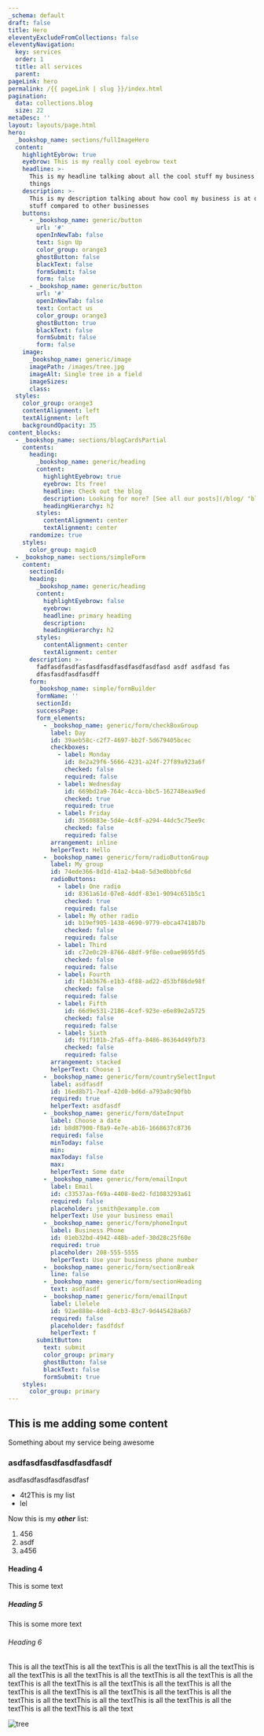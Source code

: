 ```yaml
---
_schema: default
draft: false
title: Hero
eleventyExcludeFromCollections: false
eleventyNavigation:
  key: services
  order: 1
  title: all services
  parent:
pageLink: hero
permalink: /{{ pageLink | slug }}/index.html
pagination:
  data: collections.blog
  size: 22
metaDesc: ''
layout: layouts/page.html
hero:
  _bookshop_name: sections/fullImageHero
  content:
    highlightEybrow: true
    eyebrow: This is my really cool eyebrow text
    headline: >-
      This is my headline talking about all the cool stuff my business does and
      things
    description: >-
      This is my description talking about how cool my business is at doing
      stuff compared to other businesses
    buttons:
      - _bookshop_name: generic/button
        url: '#'
        openInNewTab: false
        text: Sign Up
        color_group: orange3
        ghostButton: false
        blackText: false
        formSubmit: false
        form: false
      - _bookshop_name: generic/button
        url: '#'
        openInNewTab: false
        text: Contact us
        color_group: orange3
        ghostButton: true
        blackText: false
        formSubmit: false
        form: false
    image:
      _bookshop_name: generic/image
      imagePath: /images/tree.jpg
      imageAlt: Single tree in a field
      imageSizes:
      class:
  styles:
    color_group: orange3
    contentAlignment: left
    textAlignment: left
    backgroundOpacity: 35
content_blocks:
  - _bookshop_name: sections/blogCardsPartial
    contents:
      heading:
        _bookshop_name: generic/heading
        content:
          highlightEyebrow: true
          eyebrow: Its free!
          headline: Check out the blog
          description: Looking for more? [See all our posts](/blog/ "blog")
          headingHierarchy: h2
        styles:
          contentAlignment: center
          textAlignment: center
      randomize: true
    styles:
      color_group: magic0
  - _bookshop_name: sections/simpleForm
    content:
      sectionId:
      heading:
        _bookshop_name: generic/heading
        content:
          highlightEyebrow: false
          eyebrow:
          headline: primary heading
          description:
          headingHierarchy: h2
        styles:
          contentAlignment: center
          textAlignment: center
      description: >-
        fadfasdfasdfasfasdfasdfasdfasdfasdfasd asdf asdfasd fas
        dfasfasdfasdfasdff
      form:
        _bookshop_name: simple/formBuilder
        formName: ''
        sectionId:
        successPage:
        form_elements:
          - _bookshop_name: generic/form/checkBoxGroup
            label: Day
            id: 39aeb58c-c2f7-4697-bb2f-5d679405bcec
            checkboxes:
              - label: Monday
                id: 8e2a29f6-5666-4231-a24f-27f89a923a6f
                checked: false
                required: false
              - label: Wednesday
                id: 669bd2a9-764c-4cca-bbc5-162748eaa9ed
                checked: true
                required: true
              - label: Friday
                id: 3560883e-5d4e-4c8f-a294-44dc5c75ee9c
                checked: false
                required: false
            arrangement: inline
            helperText: Hello
          - _bookshop_name: generic/form/radioButtonGroup
            label: My group
            id: 74ede366-8d1d-41a2-b4a8-5d3e0bbbfc6d
            radioButtons:
              - label: One radio
                id: 8361a61d-07e8-4ddf-83e1-9094c651b5c1
                checked: true
                required: false
              - label: My other radio
                id: b19ef905-1438-4690-9779-ebca47418b7b
                checked: false
                required: false
              - label: Third
                id: c72e0c29-8766-48df-9f8e-ce0ae9695fd5
                checked: false
                required: false
              - label: Fourth
                id: f14b3676-e1b3-4f88-ad22-d53bf86de98f
                checked: false
                required: false
              - label: Fifth
                id: 66d9e531-2186-4cef-923e-e6e89e2a5725
                checked: false
                required: false
              - label: Sixth
                id: f91f101b-2fa5-4ffa-8486-86364d49fb73
                checked: false
                required: false
            arrangement: stacked
            helperText: Choose 1
          - _bookshop_name: generic/form/countrySelectInput
            label: asdfasdf
            id: 16ed8b71-7eaf-42d0-bd6d-a793a8c90fbb
            required: true
            helperText: asdfasdf
          - _bookshop_name: generic/form/dateInput
            label: Choose a date
            id: b8d87900-f8a9-4e7e-ab16-1668637c8736
            required: false
            minToday: false
            min:
            maxToday: false
            max:
            helperText: Some date
          - _bookshop_name: generic/form/emailInput
            label: Email
            id: c33537aa-f69a-4408-8ed2-fd1083293a61
            required: false
            placeholder: jsmith@example.com
            helperText: Use your business email
          - _bookshop_name: generic/form/phoneInput
            label: Business Phone
            id: 01eb32bd-4942-448b-adef-30d28c25f60e
            required: true
            placeholder: 208-555-5555
            helperText: Use your business phone number
          - _bookshop_name: generic/form/sectionBreak
            line: false
          - _bookshop_name: generic/form/sectionHeading
            text: asdfasdf
          - _bookshop_name: generic/form/emailInput
            label: Llelele
            id: 92ae888e-4de8-4cb3-83c7-9d445428a6b7
            required: false
            placeholder: fasdfdsf
            helperText: f
        submitButton:
          text: submit
          color_group: primary
          ghostButton: false
          blackText: false
          formSubmit: true
    styles:
      color_group: primary
---
```

## This is me adding some content

Something about my service being awesome

### asdfasdfasdfasdfasdfasdf

asdfasdfasdfasdfasdfasf

* 4t2This is my list
* lel

Now this is my ***other*** list:

1. 456
2. asdf
3. a456

#### Heading 4

This is some text

##### Heading 5

This is some more text

###### Heading 6

This is all the textThis is all the textThis is all the textThis is all the textThis is all the textThis is all the textThis is all the textThis is all the textThis is all the textThis is all the textThis is all the textThis is all the textThis is all the textThis is all the textThis is all the textThis is all the textThis is all the textThis is all the textThis is all the textThis is all the textThis is all the textThis is all the textThis is all the text

![tree](/images/tree.jpg "tasdfasdf")

&nbsp;